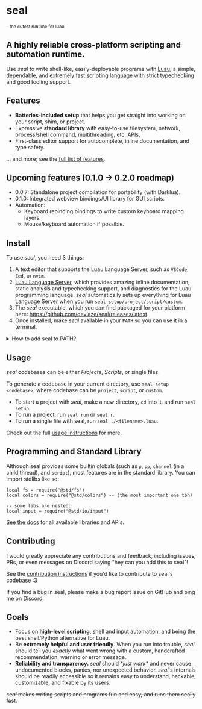 <!-- markdownlint-disable MD033 -->
<!-- markdownlint-disable MD026 -->
<!-- markdownlint-disable MD041 -->

<!-- # *seal* <small>the cutest runtime for luau</small>

## is a highly reliable cross-platform scripting and automation runtime. -->

<h1>seal</h1><sub> - the cutest runtime for luau</sub>

## A highly reliable cross-platform scripting and automation runtime.

Use *seal* to write shell-like, easily-deployable programs with [Luau](https://luau.org), a simple, dependable, and extremely fast scripting language with strict typechecking and good tooling support.

## Features

- **Batteries-included setup** that helps you get straight into working on your script, shim, or project.
- Expressive **standard library** with easy-to-use filesystem, network, process/shell command, multithreading, etc. APIs.
- First-class editor support for autocomplete, inline documentation, and type safety.

... and more; see the [full list of features](docs/standard-library/index.md).

## Upcoming features (0.1.0 -> 0.2.0 roadmap)

- 0.0.7: Standalone project compilation for portability (with Darklua).
- 0.1.0: Integrated webview bindings/UI library for GUI scripts.
- Automation:
  - Keyboard rebinding bindings to write custom keyboard mapping layers.
  - Mouse/keyboard automation if possible.

## Install

To use *seal*, you need 3 things:

1. A text editor that supports the Luau Language Server, such as `VSCode`, `Zed`, or `nvim`.
2. [Luau Language Server](https://github.com/JohnnyMorganz/luau-lsp), which provides amazing inline documentation, static analysis and typechecking support, and diagnostics for the Luau programming language. *seal* automatically sets up everything for Luau Language Server when you run `seal setup/project/script/custom`.
3. The *seal* executable, which you can find packaged for your platform here: <https://github.com/deviaze/seal/releases/latest>.
4. Once installed, make *seal* available in your `PATH` so you can use it in a terminal.

<details>
<summary>How to add seal to PATH?</summary>

Option 1 - using *seal*

1. Save this *seal* script to your Downloads folder: [seal_install.luau](examples/seal_install.luau)
2. Read it so you know how it works! Or modify the path so it moves seal where you want it to.
3. Open your Downloads folder in your terminal and run `./seal ./seal_install.luau`
4. On Windows, add the `~\.local\bin` path to your `$PROFILE` file with the instructions provided.
5. Open a new terminal and make sure `seal --help` works.

Option 2 - Windows Terminal on Windows:

1. Open Windows Terminal (PowerShell)
2. Move `seal` somewhere permanent like `C:\Users\<USERNAME>\.local\bin`:
   1. Open your Downloads folder (`cd "~\Downloads"` or `cd "~\OneDrive\Downloads"`) and run `mv .\seal.exe "~\.local\bin\seal.exe"`
3. Run `code $PROFILE` to open your powershell profile in vscode.
4. Add `$env:Path += ";C:\Users\<USERNAME>\.local\bin"` near the bottom or wherever you add your paths.
5. Close and reopen your Windows Terminal and run `seal --help` to make sure seal is available.

</details>

## Usage

*seal* codebases can be either *Projects*, *Scripts*, or single files.

To generate a codebase in your current directory, use `seal setup <codebase>`, where codebase can be `project`, `script`, or `custom`.

<!-- - To start a project in your current directory, run `seal setup project`. -->
- To start a project with *seal*, make a new directory, `cd` into it, and run `seal setup`.
- To run a project, run `seal run` or `seal r`.
- To run a single file with seal, run `seal ./<filename>.luau`.

Check out the full [usage instructions](docs/usage.md) for more.

## Programming and Standard Library

Although seal provides some builtin globals (such as `p`, `pp`, `channel` (in a child thread), and `script`), most features are in the standard library. You can import stdlibs like so:

```luau
local fs = require("@std/fs")
local colors = require("@std/colors") -- (the most important one tbh)

-- some libs are nested:
local input = require("@std/io/input")
```

[See the docs](docs/libraries_and_programming.md) for all available libraries and APIs.

## Contributing

I would greatly appreciate any contributions and feedback, including issues, PRs, or even messages on Discord saying "hey can you add this to seal"!

See the [contribution instructions](CONTRIBUTING.md) if you'd like to contribute to seal's codebase :3

If you find a bug in seal, please make a bug report issue on GitHub and ping me on Discord.

## Goals

- Focus on **high-level scripting**, shell and input automation, and being the best shell/Python alternative for Luau.
- Be **extremely helpful and user friendly**. When you run into trouble, *seal* should tell you *exactly* what went wrong with a custom, handcrafted recommendation, warning or error message.
- **Reliability and transparency.** *seal* should *\*just work\** and never cause undocumented blocks, panics, nor unexpected behavior. *seal*'s internals should be readily accessible so it remains easy to understand, hackable, customizable, and fixable by its users.
<!-- - *seal* should integrate well with tooling, other languages, and other runtimes. Setting up new projects should be instantaneous, and adding *seal* to existing (*seal* and non-*seal*) projects should be just as easy. -->


~~*seal* makes writing scripts and programs fun and easy, and runs them seally fast.~~
